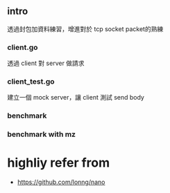 ## intro

透過封包加資料練習，增進對於 tcp socket packet的熟練

### client.go
透過 client 對 server 做請求

### client_test.go
建立一個 mock server，讓 client 測試 send body

### benchmark
<!-- TODO -->

### benchmark with mz
<!-- TODO -->

# highliy refer from
- https://github.com/lonng/nano
